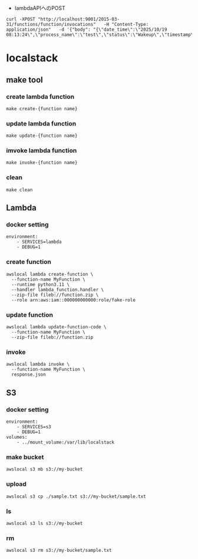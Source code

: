 - lambdaAPIへのPOST
~~~
curl -XPOST "http://localhost:9001/2015-03-31/functions/function/invocations"   -H "Content-Type: application/json"   -d '{"body": "{\"date_time\":\"2025/10/19 08:13:24\",\"process_name\":\"test\",\"status\":\"Wakeup\",\"timestamp\":\"1760829204\"}"}'
~~~

# localstack

## make tool
### create lambda function
~~~
make create-{function name}
~~~

### update lambda function
~~~
make update-{function name}
~~~

### imvoke lambda function
~~~
make invoke-{function name}
~~~

### clean
~~~
make clean
~~~


## Lambda
### docker setting
~~~
environment:
    - SERVICES=lambda
    - DEBUG=1
~~~

### create function
~~~
awslocal lambda create-function \
  --function-name MyFunction \
  --runtime python3.11 \
  --handler lambda_function.handler \
  --zip-file fileb://function.zip \
  --role arn:aws:iam::000000000000:role/fake-role
~~~

### update function
~~~
awslocal lambda update-function-code \
  --function-name MyFunction \
  --zip-file fileb://function.zip
~~~

### invoke
~~~
awslocal lambda invoke \
  --function-name MyFunction \
  response.json
~~~

## S3
### docker setting
~~~
environment:
    - SERVICES=s3
    - DEBUG=1
volumes:
    - ../mount_volume:/var/lib/localstack
~~~

### make bucket
~~~
awslocal s3 mb s3://my-bucket
~~~

### upload
~~~
awslocal s3 cp ./sample.txt s3://my-bucket/sample.txt
~~~

### ls
~~~
awslocal s3 ls s3://my-bucket
~~~

### rm
~~~
awslocal s3 rm s3://my-bucket/sample.txt
~~~
